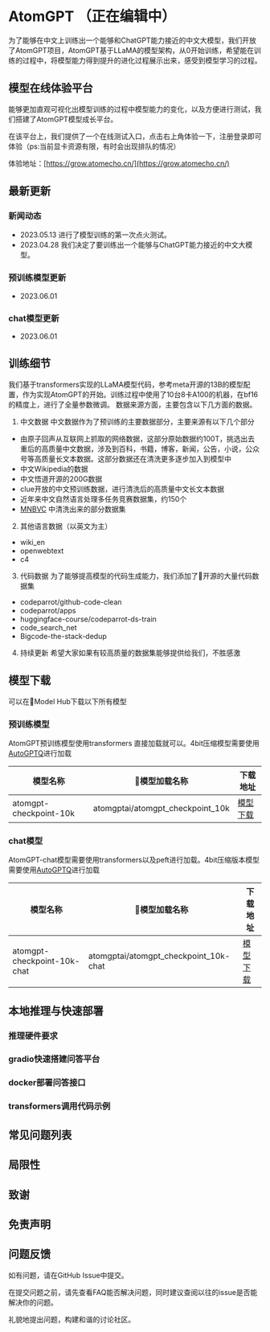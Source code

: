 # AtomGPT （正在编辑中）
为了能够在中文上训练出一个能够和ChatGPT能力接近的中文大模型，我们开放了AtomGPT项目，AtomGPT基于LLaMA的模型架构，从0开始训练，希望能在训练的过程中，将模型能力得到提升的进化过程展示出来，感受到模型学习的过程。
## 模型在线体验平台
能够更加直观可视化出模型训练的过程中模型能力的变化，以及方便进行测试，我们搭建了AtomGPT模型成长平台。

在该平台上，我们提供了一个在线测试入口，点击右上角体验一下，注册登录即可体验（ps:当前显卡资源有限，有时会出现排队的情况）

体验地址：[https://grow.atomecho.cn/](https://grow.atomecho.cn/)

## 最新更新

### 新闻动态

- 2023.05.13 进行了模型训练的第一次点火测试。
- 2023.04.28 我们决定了要训练出一个能够与ChatGPT能力接近的中文大模型。

### 预训练模型更新
- 2023.06.01 


### chat模型更新
- 2023.06.01 


## 训练细节
我们基于transformers实现的LLaMA模型代码，参考meta开源的13B的模型配置，作为实现AtomGPT的开始。训练过程中使用了10台8卡A100的机器，在bf16的精度上，进行了全量参数微调。
数据来源方面，主要包含以下几方面的数据。
1. 中文数据
中文数据作为了预训练的主要数据部分，主要来源有以下几个部分
- 由原子回声从互联网上抓取的网络数据，这部分原始数据约100T，挑选出去重后的高质量中文数据，涉及到百科，书籍，博客，新闻，公告，小说，公众号等高质量长文本数据。这部分数据还在清洗更多逐步加入到模型中
- 中文Wikipedia的数据
- 中文悟道开源的200G数据
- clue开放的中文预训练数据，进行清洗后的高质量中文长文本数据
- 近年来中文自然语言处理多任务竞赛数据集，约150个
- [MNBVC](https://github.com/esbatmop/MNBVC) 中清洗出来的部分数据集
2. 其他语言数据（以英文为主）
- wiki_en
- openwebtext
- c4
3. 代码数据
为了能够提高模型的代码生成能力，我们添加了🤗开源的大量代码数据集
- codeparrot/github-code-clean
- codeparrot/apps
- huggingface-course/codeparrot-ds-train
- code_search_net
- Bigcode-the-stack-dedup
4. 持续更新
希望大家如果有较高质量的数据集能够提供给我们，不胜感激

## 模型下载
可以在🤗Model Hub下载以下所有模型

### 预训练模型

AtomGPT预训练模型使用transformers 直接加载就可以。4bit压缩模型需要使用[AutoGPTQ](https://github.com/PanQiWei/AutoGPTQ/blob/main/README_zh.md)进行加载

模型名称|🤗模型加载名称|下载地址
--|--|--
atomgpt-checkpoint-10k|atomgptai/atomgpt_checkpoint_10k|[模型下载](https://huggingface.co/AtomEchoAI/AtomGPT)

### chat模型
AtomGPT-chat模型需要使用transformers以及peft进行加载。4bit压缩版本模型需要使用[AutoGPTQ](https://github.com/PanQiWei/AutoGPTQ/blob/main/README_zh.md)进行加载

模型名称|🤗模型加载名称|下载地址
--|--|--
atomgpt-checkpoint-10k-chat|atomgptai/atomgpt_checkpoint_10k-chat|[模型下载](https://huggingface.co/AtomEchoAI/AtomGPT)

## 本地推理与快速部署

### 推理硬件要求

### gradio快速搭建问答平台

### docker部署问答接口

### transformers调用代码示例

## 常见问题列表

## 局限性

## 致谢

## 免责声明

## 问题反馈
如有问题，请在GitHub Issue中提交。

在提交问题之前，请先查看FAQ能否解决问题，同时建议查阅以往的issue是否能解决你的问题。

礼貌地提出问题，构建和谐的讨论社区。

